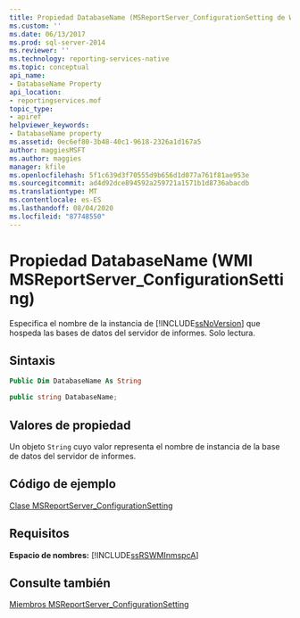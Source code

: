 ```yaml
---
title: Propiedad DatabaseName (MSReportServer_ConfigurationSetting de WMI) | Microsoft Docs
ms.custom: ''
ms.date: 06/13/2017
ms.prod: sql-server-2014
ms.reviewer: ''
ms.technology: reporting-services-native
ms.topic: conceptual
api_name:
- DatabaseName Property
api_location:
- reportingservices.mof
topic_type:
- apiref
helpviewer_keywords:
- DatabaseName property
ms.assetid: 0ec6ef80-3b48-40c1-9618-2326a1d167a5
author: maggiesMSFT
ms.author: maggies
manager: kfile
ms.openlocfilehash: 5f1c639d3f70555d9b656d1d077a761f81ae953e
ms.sourcegitcommit: ad4d92dce894592a259721a1571b1d8736abacdb
ms.translationtype: MT
ms.contentlocale: es-ES
ms.lasthandoff: 08/04/2020
ms.locfileid: "87748550"
---
```

# <a name="databasename-property-wmi-msreportserver_configurationsetting"></a>Propiedad DatabaseName (WMI MSReportServer_ConfigurationSetting)
  Especifica el nombre de la instancia de [!INCLUDE[ssNoVersion](../../includes/ssnoversion-md.md)] que hospeda las bases de datos del servidor de informes. Solo lectura.  
  
## <a name="syntax"></a>Sintaxis  
  
```vb  
Public Dim DatabaseName As String  
```  
  
```csharp  
public string DatabaseName;  
```  
  
## <a name="property-values"></a>Valores de propiedad  
 Un objeto `String` cuyo valor representa el nombre de instancia de la base de datos del servidor de informes.  
  
## <a name="example-code"></a>Código de ejemplo  
 [Clase MSReportServer_ConfigurationSetting](msreportserver-configurationsetting-class.md)  
  
## <a name="requirements"></a>Requisitos  
 **Espacio de nombres:** [!INCLUDE[ssRSWMInmspcA](../../includes/ssrswminmspca-md.md)]  
  
## <a name="see-also"></a>Consulte también  
 [Miembros MSReportServer_ConfigurationSetting](msreportserver-configurationsetting-members.md)  
  
  
